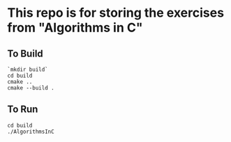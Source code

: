 # This repo is for storing the exercises from "Algorithms in C"

## To Build
    `mkdir build`
    cd build
    cmake ..
    cmake --build .


## To Run
    cd build
    ./AlgorithmsInC
